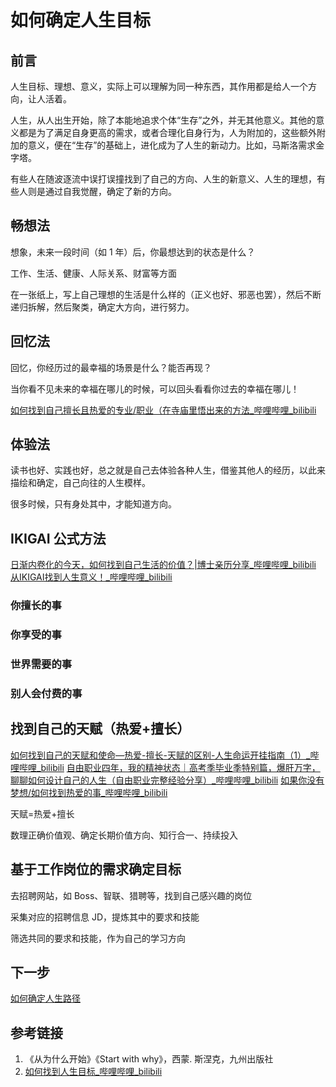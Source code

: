 # 如何确定人生目标

## 前言

人生目标、理想、意义，实际上可以理解为同一种东西，其作用都是给人一个方向，让人活着。

人生，从人出生开始，除了本能地追求个体“生存”之外，并无其他意义。其他的意义都是为了满足自身更高的需求，或者合理化自身行为，人为附加的，这些额外附加的意义，便在“生存”的基础上，进化成为了人生的新动力。比如，马斯洛需求金字塔。

有些人在随波逐流中误打误撞找到了自己的方向、人生的新意义、人生的理想，有些人则是通过自我觉醒，确定了新的方向。

## 畅想法

想象，未来一段时间（如 1 年）后，你最想达到的状态是什么？

工作、生活、健康、人际关系、财富等方面

在一张纸上，写上自己理想的生活是什么样的（正义也好、邪恶也罢），然后不断递归拆解，然后聚类，确定大方向，进行努力。

## 回忆法

回忆，你经历过的最幸福的场景是什么？能否再现？

当你看不见未来的幸福在哪儿的时候，可以回头看看你过去的幸福在哪儿！

[如何找到自己擅长且热爱的专业/职业（在寺庙里悟出来的方法\_哔哩哔哩\_bilibili](https://www.bilibili.com/video/BV1Pu41177yo)

## 体验法

读书也好、实践也好，总之就是自己去体验各种人生，借鉴其他人的经历，以此来描绘和确定，自己向往的人生模样。

很多时候，只有身处其中，才能知道方向。

## IKIGAI 公式方法

[日渐内卷化的今天，如何找到自己生活的价值？|博士亲历分享\_哔哩哔哩\_bilibili](https://www.bilibili.com/video/BV1CK4y1D7fA/)
[从IKIGAI找到人生意义！\_哔哩哔哩\_bilibili](https://www.bilibili.com/video/BV1ge411z7hj/)

### 你擅长的事

### 你享受的事

### 世界需要的事

### 别人会付费的事

## 找到自己的天赋（热爱+擅长）

[如何找到自己的天赋和使命—热爱-擅长-天赋的区别-人生命运开挂指南（1）\_哔哩哔哩\_bilibili](https://b23.tv/rQfecvl)
[自由职业四年，我的精神状态｜高考季毕业季特别篇，爆肝万字，聊聊如何设计自己的人生（自由职业完整经验分享）\_哔哩哔哩\_bilibili](https://www.bilibili.com/video/BV1mn4y1X7xk/)
[如果你没有梦想/如何找到热爱的事\_哔哩哔哩\_bilibili](https://www.bilibili.com/video/BV1WS4y137oW)

天赋=热爱+擅长

数理正确价值观、确定长期价值方向、知行合一、持续投入

## 基于工作岗位的需求确定目标

去招聘网站，如 Boss、智联、猎聘等，找到自己感兴趣的岗位

采集对应的招聘信息 JD，提炼其中的要求和技能

筛选共同的要求和技能，作为自己的学习方向

## 下一步

[如何确定人生路径](life/methodology/如何确定人生路径.md)

## 参考链接

1. 《从为什么开始》《Start with why》，西蒙. 斯涅克，九州出版社
2. [如何找到人生目标\_哔哩哔哩\_bilibili](https://www.bilibili.com/video/BV1oU4y1Z7Lf/?vd_source=31f9517734e43a6c180d5d1d56a5e162)